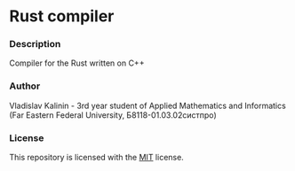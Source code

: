 # Rust compiler

### Description
Compiler for the Rust written on C++

### Author
Vladislav Kalinin - 3rd year student of Applied Mathematics and Informatics (Far Eastern Federal University, Б8118-01.03.02систпро)

### License
This repository is licensed with the [MIT](LICENSE) license.
